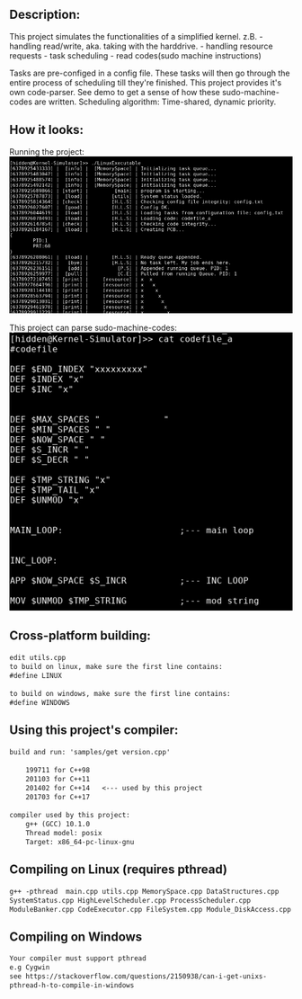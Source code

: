 ## Description:
This project simulates the functionalities of a simplified kernel.
	z.B. 
	- handling read/write, aka. taking with the harddrive.
	- handling resource requests
	- task scheduling
	- read codes(sudo machine instructions)
	
Tasks are pre-configed in a config file. These tasks will then go through the entire process of scheduling till they're finished.
This project provides it's own code-parser. See demo to get a sense of how these sudo-machine-codes are written.
Scheduling algorithm: Time-shared, dynamic priority.

## How it looks:
Running the project:
![running](https://github.com/Kevinmuahahaha/Kernel-Simulator/blob/main/images/demo1.png)
	
This project can parse sudo-machine-codes:
![codes](https://github.com/Kevinmuahahaha/Kernel-Simulator/blob/main/images/demo_codes.png)


## Cross-platform building:
	edit utils.cpp
	to build on linux, make sure the first line contains:
	#define LINUX

	to build on windows, make sure the first line contains:
	#define WINDOWS


## Using this project's compiler:
	build and run: 'samples/get version.cpp'
	
		199711 for C++98
		201103 for C++11
		201402 for C++14   <--- used by this project
		201703 for C++17

	compiler used by this project:
		g++ (GCC) 10.1.0
		Thread model: posix
		Target: x86_64-pc-linux-gnu


## Compiling on Linux (requires pthread)
	g++ -pthread  main.cpp utils.cpp MemorySpace.cpp DataStructures.cpp  SystemStatus.cpp HighLevelScheduler.cpp ProcessScheduler.cpp ModuleBanker.cpp CodeExecutor.cpp FileSystem.cpp Module_DiskAccess.cpp

## Compiling on Windows
	Your compiler must support pthread
	e.g Cygwin
	see https://stackoverflow.com/questions/2150938/can-i-get-unixs-pthread-h-to-compile-in-windows


